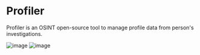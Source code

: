# Profiler
Profiler is an OSINT open-source tool to manage profile data from person's investigations.

![image](https://github.com/IK-R-S/Profiler/assets/73291742/c72ea085-a942-4048-8b05-098408ce977b)
![image](https://github.com/IK-R-S/Profiler/assets/73291742/68077a9d-1996-475f-9eb0-93e3c1f1425d)
